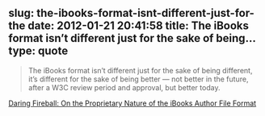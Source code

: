 slug: the-ibooks-format-isnt-different-just-for-the
date: 2012-01-21 20:41:58
title: The iBooks format isn’t different just for the sake of being...
type: quote
---

> The iBooks format isn’t different just for the sake of being different, it’s different for the sake of being better — not better in the future, after a W3C review period and approval, but better today.

[Daring Fireball: On the Proprietary Nature of the iBooks Author File Format](http://daringfireball.net/2012/01/ibooks_author_file_format)

